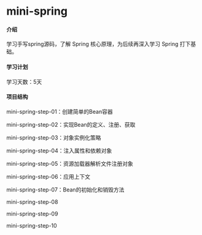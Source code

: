 # mini-spring

#### 介绍
学习手写spring源码，了解 Spring 核心原理，为后续再深入学习 Spring 打下基础。

#### 学习计划

学习天数：5天

#### 项目结构

mini-spring-step-01：创建简单的Bean容器

mini-spring-step-02：实现Bean的定义、注册、获取

mini-spring-step-03：对象实例化策略

mini-spring-step-04：注入属性和依赖对象

mini-spring-step-05：资源加载器解析文件注册对象

mini-spring-step-06：应用上下文

mini-spring-step-07：Bean的初始化和销毁方法

mini-spring-step-08

mini-spring-step-09

mini-spring-step-10